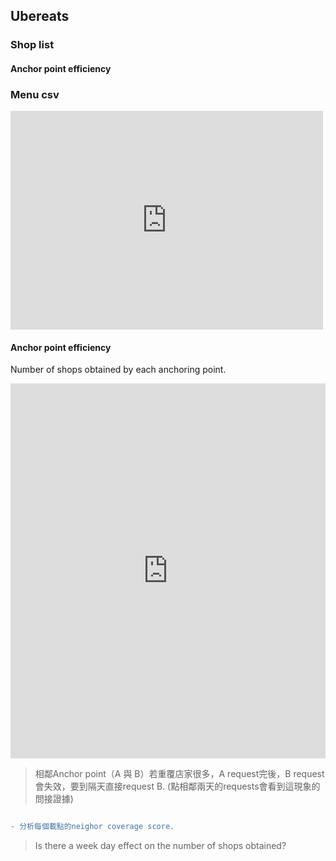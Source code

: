 
## Ubereats

### Shop list 

#### Anchor point efficiency

### Menu csv

<iframe width="500"  height="350" src="https://lookerstudio.google.com/embed/reporting/b27d442e-989b-4042-abaa-c1519d591e31/page/p_t1ir12wyod" frameborder="0" style="border:0" allowfullscreen sandbox="allow-storage-access-by-user-activation allow-scripts allow-same-origin allow-popups allow-popups-to-escape-sandbox"></iframe>

#### Anchor point efficiency

Number of shops obtained by each anchoring point.
<iframe width="100%" max-width="800" height="600" src="https://lookerstudio.google.com/embed/reporting/b27d442e-989b-4042-abaa-c1519d591e31/page/Wz9dE" frameborder="0" style="border:0" allowfullscreen sandbox="allow-storage-access-by-user-activation allow-scripts allow-same-origin allow-popups allow-popups-to-escape-sandbox"></iframe>

> 相鄰Anchor point（A 與 B）若重覆店家很多，A request完後，B request會失效，要到隔天直接request B. (點相鄰兩天的requests會看到這現象的問接證據) 
>

```diff

- 分析每個載點的neighor coverage score. 

```

> Is there a week day effect on the number of shops obtained? 
